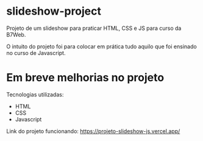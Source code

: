 # slideshow-project
 Projeto de um slideshow para praticar HTML, CSS e JS para curso da B7Web.

 O intuito do projeto foi para colocar em prática tudo aquilo que foi ensinado no 
 curso de Javascript. 

# Em breve melhorias no projeto

 Tecnologias utilizadas:
 - HTML
 - CSS
 - Javascript

Link do projeto funcionando: https://projeto-slideshow-js.vercel.app/